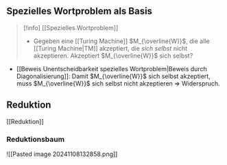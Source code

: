 ## Spezielles Wortproblem als Basis
> [!info] [[Spezielles Wortproblem]]
> - Gegeben eine [[Turing Machine]] $M_{\overline{W}}$, die alle [[Turing Machine|TM]] akzeptiert, die _sich selbst_ nicht akzeptieren. Akzeptiert $M_{\overline{W}}$ sich selbst?

- [[Beweis Unentscheidbarkeit spezielles Wortproblem|Beweis durch Diagonalisierung]]: Damit $M_{\overline{W}}$ sich selbst akzeptiert, muss $M_{\overline{W}}$ sich selbst nicht akzeptieren => Widerspruch.

## Reduktion
[[Reduktion]]

### Reduktionsbaum
![[Pasted image 20241108132858.png]]

